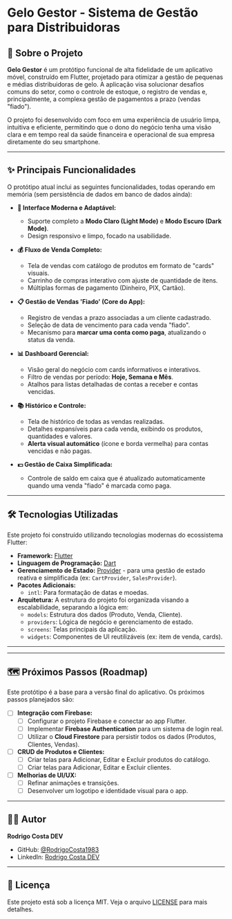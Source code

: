 # Gelo Gestor - Sistema de Gestão para Distribuidoras

## 📖 Sobre o Projeto

**Gelo Gestor** é um protótipo funcional de alta fidelidade de um aplicativo móvel, construído em Flutter, projetado para otimizar a gestão de pequenas e médias distribuidoras de gelo. A aplicação visa solucionar desafios comuns do setor, como o controle de estoque, o registro de vendas e, principalmente, a complexa gestão de pagamentos a prazo (vendas "fiado").

O projeto foi desenvolvido com foco em uma experiência de usuário limpa, intuitiva e eficiente, permitindo que o dono do negócio tenha uma visão clara e em tempo real da saúde financeira e operacional de sua empresa diretamente do seu smartphone.

-----

## ✨ Principais Funcionalidades

O protótipo atual inclui as seguintes funcionalidades, todas operando em memória (sem persistência de dados em banco de dados ainda):

  * **📱 Interface Moderna e Adaptável:**

      * Suporte completo a **Modo Claro (Light Mode)** e **Modo Escuro (Dark Mode)**.
      * Design responsivo e limpo, focado na usabilidade.

  * **💰 Fluxo de Venda Completo:**

      * Tela de vendas com catálogo de produtos em formato de "cards" visuais.
      * Carrinho de compras interativo com ajuste de quantidade de itens.
      * Múltiplas formas de pagamento (Dinheiro, PIX, Cartão).

  * **📋 Gestão de Vendas 'Fiado' (Core do App):**

      * Registro de vendas a prazo associadas a um cliente cadastrado.
      * Seleção de data de vencimento para cada venda "fiado".
      * Mecanismo para **marcar uma conta como paga**, atualizando o status da venda.

  * **📊 Dashboard Gerencial:**

      * Visão geral do negócio com cards informativos e interativos.
      * Filtro de vendas por período: **Hoje, Semana e Mês**.
      * Atalhos para listas detalhadas de contas a receber e contas vencidas.

  * **📚 Histórico e Controle:**

      * Tela de histórico de todas as vendas realizadas.
      * Detalhes expansíveis para cada venda, exibindo os produtos, quantidades e valores.
      * **Alerta visual automático** (ícone e borda vermelha) para contas vencidas e não pagas.

  * **💵 Gestão de Caixa Simplificada:**

      * Controle de saldo em caixa que é atualizado automaticamente quando uma venda "fiado" é marcada como paga.

-----

## 🛠️ Tecnologias Utilizadas

Este projeto foi construído utilizando tecnologias modernas do ecossistema Flutter:

  * **Framework:** [Flutter](https://flutter.dev/)
  * **Linguagem de Programação:** [Dart](https://dart.dev/)
  * **Gerenciamento de Estado:** [Provider](https://pub.dev/packages/provider) - para uma gestão de estado reativa e simplificada (ex: `CartProvider`, `SalesProvider`).
  * **Pacotes Adicionais:**
      * `intl`: Para formatação de datas e moedas.
  * **Arquitetura:** A estrutura do projeto foi organizada visando a escalabilidade, separando a lógica em:
      * `models`: Estrutura dos dados (Produto, Venda, Cliente).
      * `providers`: Lógica de negócio e gerenciamento de estado.
      * `screens`: Telas principais da aplicação.
      * `widgets`: Componentes de UI reutilizáveis (ex: item de venda, cards).

-----

 
-----

## 🗺️ Próximos Passos (Roadmap)

Este protótipo é a base para a versão final do aplicativo. Os próximos passos planejados são:

  - [ ] **Integração com Firebase:**
      - [ ] Configurar o projeto Firebase e conectar ao app Flutter.
      - [ ] Implementar **Firebase Authentication** para um sistema de login real.
      - [ ] Utilizar o **Cloud Firestore** para persistir todos os dados (Produtos, Clientes, Vendas).
  - [ ] **CRUD de Produtos e Clientes:**
      - [ ] Criar telas para Adicionar, Editar e Excluir produtos do catálogo.
      - [ ] Criar telas para Adicionar, Editar e Excluir clientes.
  - [ ] **Melhorias de UI/UX:**
      - [ ] Refinar animações e transições.
      - [ ] Desenvolver um logotipo e identidade visual para o app.

-----

## 👨‍💻 Autor

**Rodrigo Costa DEV**

  * GitHub: [@RodrigoCosta1983](https://github.com/RodrigoCosta1983)
  * LinkedIn: [Rodrigo Costa DEV](https://www.linkedin.com/in/dev-rodrigo-costa/)

-----

## 📄 Licença

Este projeto está sob a licença MIT. Veja o arquivo [LICENSE](https://www.google.com/search?q=LICENSE) para mais detalhes.
